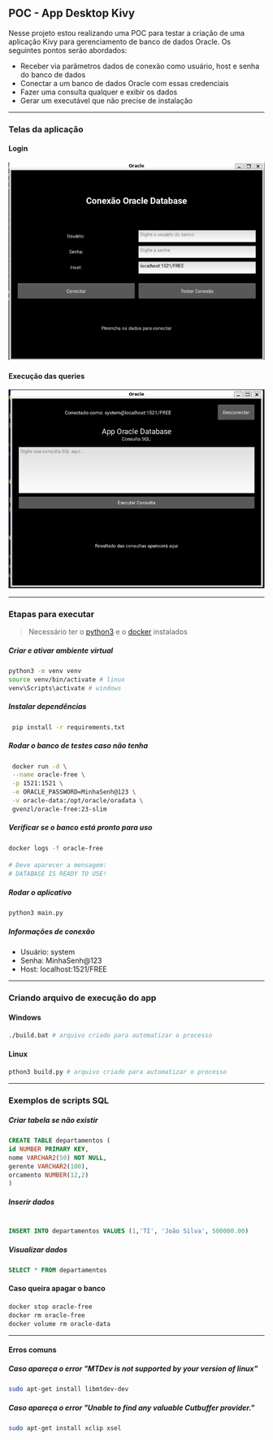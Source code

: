 ## POC - App Desktop Kivy

Nesse projeto estou realizando uma POC para testar a criação de uma aplicação Kivy para gerenciamento de banco de dados Oracle. Os seguintes pontos serão abordados:

- Receber via parâmetros dados de conexão como usuário, host e senha do banco de dados
- Conectar a um banco de dados Oracle com essas credenciais
- Fazer uma consulta qualquer e exibir os dados
- Gerar um executável que não precise de instalação

---

### Telas da aplicação

#### Login

![Tela de Login](./assets/login.png)

#### Execução das queries

![Tela principal](./assets/main.png)

---

### Etapas para executar

> Necessário ter o [python3](https://www.python.org/downloads/) e o [docker](https://docs.docker.com/engine/install/) instalados

##### Criar e ativar ambiente virtual

```bash
python3 -m venv venv
source venv/bin/activate # linux
venv\Scripts\activate # windows
```

##### Instalar dependências

```bash
 pip install -r requirements.txt
```

##### Rodar o banco de testes caso não tenha

```bash
 docker run -d \
 --name oracle-free \
 -p 1521:1521 \
 -e ORACLE_PASSWORD=MinhaSenh@123 \
 -v oracle-data:/opt/oracle/oradata \
 gvenzl/oracle-free:23-slim
```

##### Verificar se o banco está pronto para uso

```bash
docker logs -f oracle-free

# Deve aparecer a mensagem:
# DATABASE IS READY TO USE!
```

##### Rodar o aplicativo

```bash
python3 main.py
```

##### Informações de conexão

- Usuário: system
- Senha: MinhaSenh@123
- Host: localhost:1521/FREE

---

### Criando arquivo de execução do app

#### Windows

```bash
./build.bat # arquivo criado para automatizar o processo
```

#### Linux

```bash
pthon3 build.py # arquivo criado para automatizar o processo
```

---

### Exemplos de scripts SQL

##### Criar tabela se não existir

```sql
CREATE TABLE departamentos (
id NUMBER PRIMARY KEY,
nome VARCHAR2(50) NOT NULL,
gerente VARCHAR2(100),
orcamento NUMBER(12,2)
)
```

##### Inserir dados

```sql

INSERT INTO departamentos VALUES (1,'TI', 'João Silva', 500000.00)
```

##### Visualizar dados

```sql
SELECT * FROM departamentos
```

#### Caso queira apagar o banco

```bash
docker stop oracle-free
docker rm oracle-free
docker volume rm oracle-data
```

---

#### Erros comuns

##### Caso apareça o error "MTDev is not supported by your version of linux"

```bash
sudo apt-get install libmtdev-dev
```

##### Caso apareça o error "Unable to find any valuable Cutbuffer provider."

```bash
sudo apt-get install xclip xsel
```
